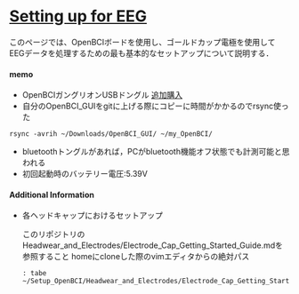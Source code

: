 # [Setting up for EEG](https://docs.openbci.com/GettingStarted/Biosensing-Setups/EEGSetup/)

このページでは、OpenBCIボードを使用し、ゴールドカップ電極を使用してEEGデータを処理するための最も基本的なセットアップについて説明する．





#### memo    
  
* OpenBCIガングリオンUSBドングル [追加購入](https://shop.openbci.com/products/ganglion-dongle)    
* 自分のOpenBCI_GUIをgitに上げる際にコピーに時間がかかるのでrsync使った  
```  
rsync -avrih ~/Downloads/OpenBCI_GUI/ ~/my_OpenBCI/  
```  
* bluetoothトングルがあれば，PCがbluetooth機能オフ状態でも計測可能と思われる  
* 初回起動時のバッテリー電圧:5.39V  
    
#### Additional Information  
  
* 各ヘッドキャップにおけるセットアップ

	このリポジトリのHeadwear_and_Electrodes/Electrode_Cap_Getting_Started_Guide.mdを参照すること
	homeにcloneした際のvimエディタからの絶対パス
	```
	: tabe ~/Setup_OpenBCI/Headwear_and_Electrodes/Electrode_Cap_Getting_Started_Guide.md
	```


